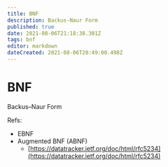 ```yaml
---
title: BNF
description: Backus-Naur Form
published: true
date: 2021-08-06T21:18:38.301Z
tags: bnf
editor: markdown
dateCreated: 2021-08-06T20:49:00.498Z
---
```


# BNF

Backus–Naur Form

Refs:
- EBNF
- Augmented BNF (ABNF)
  - [https://datatracker.ietf.org/doc/html/rfc5234](https://datatracker.ietf.org/doc/html/rfc5234)
